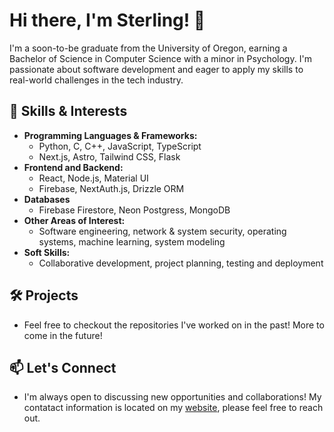 # Hi there, I'm Sterling! 👋

I'm a soon-to-be graduate from the University of Oregon, earning a Bachelor of Science in Computer Science with a minor in Psychology. I'm passionate about software development and eager to apply my skills to real-world challenges in the tech industry.

## 🔧 Skills & Interests

- **Programming Languages & Frameworks:**
  - Python, C, C++, JavaScript, TypeScript
  - Next.js, Astro, Tailwind CSS, Flask
- **Frontend and Backend:**
  - React, Node.js, Material UI
  - Firebase, NextAuth.js, Drizzle ORM
- **Databases**
  - Firebase Firestore, Neon Postgress, MongoDB
- **Other Areas of Interest:**
  - Software engineering, network & system security, operating systems, machine learning, system modeling
- **Soft Skills:**
  - Collaborative development, project planning, testing and deployment

## 🛠️ Projects

- Feel free to checkout the repositories I've worked on in the past! More to come in the future!

## 📫 Let's Connect

- I'm always open to discussing new opportunities and collaborations! My contatact information is located on my [website](https://www.sterling-miller.tech/), please feel free to reach out.
